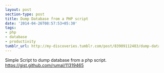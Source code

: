 ```yaml
---
layout: post
section-type: post
title: Dump Database from a PHP script
date: '2014-04-26T08:57:53+05:30'
tags:
- php
- database
- productivity
tumblr_url: http://my-discoveries.tumblr.com/post/83909112483/dump-database-from-a-php-script
---
```

Simple Script to dump database from a php script.
https://gist.github.com/rumal/11319465

